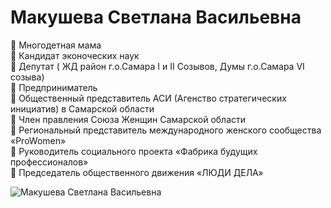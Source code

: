 # Макушева Светлана Васильевна

🔻 Многодетная мама  
🔻 Кандидат эконоческих наук  
🔻 Депутат ( ЖД район г.о.Самара I и  II Созывов, Думы г.о.Самара VI созыва)  
🔻 Предприниматель  
🔻 Общественный представитель АСИ (Агенство стратегических инициатив) в Самарской области  
🔻 Член правления Союза Женщин Самарской области  
🔻 Региональный представитель международного женского сообщества «ProWomen»  
🔻 Руководитель социального проекта «Фабрика будущих профессионалов»  
🔻 Председатель общественного движения «ЛЮДИ ДЕЛА»

![Макушева Светлана Васильевна](https://sun9-2.userapi.com/impf/_-PtuNrjRq2THiEB-ou99kx8TptyiITKjhNMBw/lIK1vlxcyCw.jpg?size=526x765&quality=96&proxy=1&sign=eca068eb49ae3613e8da0707c9b31a90&type=album)

